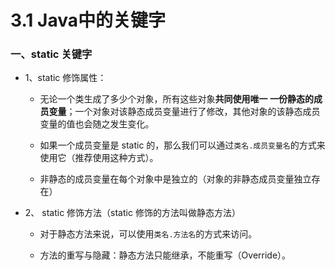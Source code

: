 # 3.1 Java中的关键字

### 一、static 关键字

* 1、static 修饰属性：

  * 无论一个类生成了多少个对象，所有这些对象**共同使用唯一 一份静态的成员变量**；一个对象对该静态成员变量进行了修改，其他对象的该静态成员变量的值也会随之发生变化。

  * 如果一个成员变量是 static 的，那么我们可以通过`类名.成员变量名`的方式来使用它（推荐使用这种方式）。 
  
  * 非静态的成员变量在每个对象中是独立的（对象的非静态成员变量独立存在）

* 2、 static 修饰方法（static 修饰的方法叫做静态方法）
  
  * 对于静态方法来说，可以使用`类名.方法名`的方式来访问。 
  
  * 方法的重写与隐藏：静态方法只能继承，不能重写（Override）。 
  













  
  
  
  
